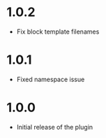 # 1.0.2
- Fix block template filenames

# 1.0.1
- Fixed namespace issue

# 1.0.0

- Initial release of the plugin
